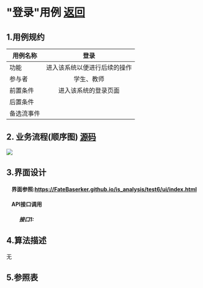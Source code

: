 # "登录"用例 <a href="#">返回</a>
## 1.用例规约
| 用例名称        | 登录           
| -------------  |:-------------: 
| 功能            | 进入该系统以便进行后续的操作
| 参与者          | 学生、教师     
| 前置条件        | 进入该系统的登录页面
| 后置条件        | 
| 备选流事件     |


## 2. 业务流程(顺序图)  <a href="#">源码</a>


<img src="login.png"/>

## 3.界面设计
#### &nbsp;&nbsp;&nbsp;&nbsp;界面参照:<a href="https://FateBaserker.github.io/is_analysis/test6/ui/index.html">https://FateBaserker.github.io/is_analysis/test6/ui/index.html</a>
#### &nbsp;&nbsp;&nbsp;&nbsp;API接口调用
##### &nbsp;&nbsp;&nbsp;&nbsp;&nbsp;&nbsp;&nbsp;&nbsp;&nbsp;&nbsp;接口1: 

## 4.算法描述
无

## 5.参照表




